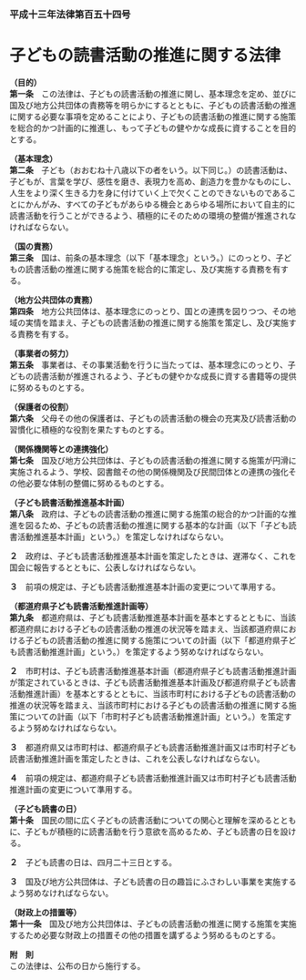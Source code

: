 ### 平成十三年法律第百五十四号  
# 子どもの読書活動の推進に関する法律  
  
**（目的）**  
**第一条**　この法律は、子どもの読書活動の推進に関し、基本理念を定め、並びに国及び地方公共団体の責務等を明らかにするとともに、子どもの読書活動の推進に関する必要な事項を定めることにより、子どもの読書活動の推進に関する施策を総合的かつ計画的に推進し、もって子どもの健やかな成長に資することを目的とする。  
  
**（基本理念）**  
**第二条**　子ども（おおむね十八歳以下の者をいう。以下同じ。）の読書活動は、子どもが、言葉を学び、感性を磨き、表現力を高め、創造力を豊かなものにし、人生をより深く生きる力を身に付けていく上で欠くことのできないものであることにかんがみ、すべての子どもがあらゆる機会とあらゆる場所において自主的に読書活動を行うことができるよう、積極的にそのための環境の整備が推進されなければならない。  
  
**（国の責務）**  
**第三条**　国は、前条の基本理念（以下「基本理念」という。）にのっとり、子どもの読書活動の推進に関する施策を総合的に策定し、及び実施する責務を有する。  
  
**（地方公共団体の責務）**  
**第四条**　地方公共団体は、基本理念にのっとり、国との連携を図りつつ、その地域の実情を踏まえ、子どもの読書活動の推進に関する施策を策定し、及び実施する責務を有する。  
  
**（事業者の努力）**  
**第五条**　事業者は、その事業活動を行うに当たっては、基本理念にのっとり、子どもの読書活動が推進されるよう、子どもの健やかな成長に資する書籍等の提供に努めるものとする。  
  
**（保護者の役割）**  
**第六条**　父母その他の保護者は、子どもの読書活動の機会の充実及び読書活動の習慣化に積極的な役割を果たすものとする。  
  
**（関係機関等との連携強化）**  
**第七条**　国及び地方公共団体は、子どもの読書活動の推進に関する施策が円滑に実施されるよう、学校、図書館その他の関係機関及び民間団体との連携の強化その他必要な体制の整備に努めるものとする。  
  
**（子ども読書活動推進基本計画）**  
**第八条**　政府は、子どもの読書活動の推進に関する施策の総合的かつ計画的な推進を図るため、子どもの読書活動の推進に関する基本的な計画（以下「子ども読書活動推進基本計画」という。）を策定しなければならない。  
  
**２**　政府は、子ども読書活動推進基本計画を策定したときは、遅滞なく、これを国会に報告するとともに、公表しなければならない。  
  
**３**　前項の規定は、子ども読書活動推進基本計画の変更について準用する。  
  
**（都道府県子ども読書活動推進計画等）**  
**第九条**　都道府県は、子ども読書活動推進基本計画を基本とするとともに、当該都道府県における子どもの読書活動の推進の状況等を踏まえ、当該都道府県における子どもの読書活動の推進に関する施策についての計画（以下「都道府県子ども読書活動推進計画」という。）を策定するよう努めなければならない。  
  
**２**　市町村は、子ども読書活動推進基本計画（都道府県子ども読書活動推進計画が策定されているときは、子ども読書活動推進基本計画及び都道府県子ども読書活動推進計画）を基本とするとともに、当該市町村における子どもの読書活動の推進の状況等を踏まえ、当該市町村における子どもの読書活動の推進に関する施策についての計画（以下「市町村子ども読書活動推進計画」という。）を策定するよう努めなければならない。  
  
**３**　都道府県又は市町村は、都道府県子ども読書活動推進計画又は市町村子ども読書活動推進計画を策定したときは、これを公表しなければならない。  
  
**４**　前項の規定は、都道府県子ども読書活動推進計画又は市町村子ども読書活動推進計画の変更について準用する。  
  
**（子ども読書の日）**  
**第十条**　国民の間に広く子どもの読書活動についての関心と理解を深めるとともに、子どもが積極的に読書活動を行う意欲を高めるため、子ども読書の日を設ける。  
  
**２**　子ども読書の日は、四月二十三日とする。  
  
**３**　国及び地方公共団体は、子ども読書の日の趣旨にふさわしい事業を実施するよう努めなければならない。  
  
**（財政上の措置等）**  
**第十一条**　国及び地方公共団体は、子どもの読書活動の推進に関する施策を実施するため必要な財政上の措置その他の措置を講ずるよう努めるものとする。  
  
**附　則**  
この法律は、公布の日から施行する。  
  
